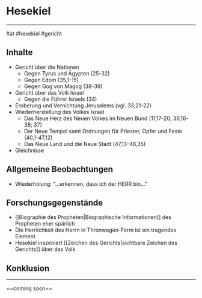 # Hesekiel
---
#at #hesekiel #gericht

## Inhalte

- Gericht über die Nationen
	- Gegen Tyrus und Ägypten (25-32)
	- Gegen Edom (35,1-15)
	- Gegen Gog von Magog (38-39)
- Gericht über das Volk Israel
	- Gegen die Führer Israels (34)
- Eroberung und Vernichtung Jerusalems (vgl. 33,21-22)
- Wiederherstellung des Volkes Israel
	- Das Neue Herz des Neuen Volkes im Neuen Bund (11,17-20; 36,16-38; 37)
	- Der Neue Tempel samt Ordnungen für Priester, Opfer und Feste (40,1-47,12)
	- Das Neue Land und die Neue Stadt (47,13-48,35)
- Gleichnisse

## Allgemeine Beobachtungen

- Wiederholung: "...erkennen, dass ich der HERR bin..."

## Forschungsgegenstände

- [[Biographie des Propheten|Biographische Informationen]] des Propheten eher spärlich
- Die Herrlichkeit des Herrn in Thronwagen-Form ist ein tragendes Element
- Hesekiel inszeniert [[Zeichen des Gerichts|sichtbare Zeichen des Gerichts]] über das Volk

## Konklusion
---
==coming soon==


